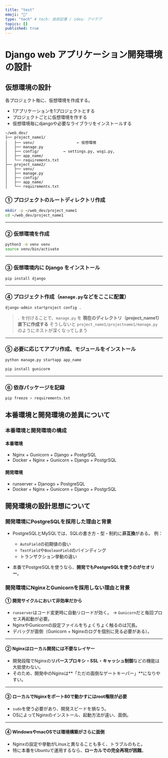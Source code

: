 ```yaml
---
title: "test"
emoji: "🌊"
type: "tech" # tech: 技術記事 / idea: アイデア
topics: []
published: true 
---
```

# Django web アプリケーション開発環境の設計

## 仮想環境の設計

各プロジェクト毎に、仮想環境を作成する。

- 1アプリケーションを1プロジェクトとする
- プロジェクトごとに仮想環境を作する
- 仮想環境毎にdjangoや必要なライブラリをインストールする
```
~/web_dev/
├── project_name1/
│   ├── venv/                   ← 仮想環境
│   ├── manage.py
│   ├── config/           ← settings.py, wsgi.py,
│   ├── app_name/
│   └── requirements.txt
├── project_name2/
│   ├── venv/
│   ├── manage.py
│   ├── config/
│   ├── app_name/
│   └── requirements.txt
```


### ① プロジェクトのルートディレクトリ作成

```bash
mkdir -p ~/web_dev/project_name1
cd ~/web_dev/project_name1
```

---

### ② 仮想環境を作成

```bash
python3 -m venv venv
source venv/bin/activate
```

---

### ③ 仮想環境内に Django をインストール

```bash
pip install django
```

---

### ④ プロジェクト作成（`manage.py`などをここに配置）

```bash
django-admin startproject config .
```

> `.` を付けることで、`manage.py` を **現在のディレクトリ（project\_name1）直下に作成する**
> そうしないと `project_name1/projectname1/manage.py` のようにネストが深くなってしまう

---

### ⑤ 必要に応じてアプリ作成、モジュールをインストール

```bash
python manage.py startapp app_name
```

```bash
pip install gunicorm
```


---

### ⑥ 依存パッケージを記録

```bash
pip freeze > requirements.txt
```

## 本番環境と開発環境の差異について
### 本番環境と開発環境の構成
#### 本番環境
- Nginx + Gunicorn + Django + PostgrSQL
- Docker + Nginx + Gunicorn + Django + PostgrSQL

#### 開発環境
- runserver + Djanogo + PostgreSQL
- Docker + Nginx + Gunicorn + Django + PostgrSQL

## 開発環境の設計思想について

### 開発環境にPostgreSQLを採用した理由と背景
* PostgreSQLとMySQLでは、SQLの書き方・型・制約に**非互換**がある。
  例：

  * `AutoField`の初期値の扱い
  * `TextField`や`BooleanField`のバインディング
  * トランザクション挙動の違い
* 本番でPostgreSQLを使うなら、**開発でもPostgreSQLを使うのがセオリー**。

### 開発環境にNginxとGunicornを採用しない理由と背景

#### ① 開発サイクルにおいて非効率だから

* `runserver`はコード変更時に自動リロードが効く。
  → `Gunicorn`だと毎回プロセス再起動が必要。
* NginxやGunicornの設定ファイルをちょくちょく触るのは冗長。
* デバッグが面倒（Gunicorn + Nginxのログを個別に見る必要がある）。

---

#### ② Nginxはローカル開発には**不要なレイヤー**

* 開発段階でNginxの**リバースプロキシ・SSL・キャッシュ制御**などの機能は大抵使わない。
* そのため、開発中のNginxは\*\*「ただの面倒なゲートキーパー」\*\*になりやすい。

---

#### ③ ローカルでNginxをポート80で動かすにはroot権限が必要

* `sudo`を使う必要があり、開発スピードを損なう。
* OSによってNginxのインストール、起動方法が違い、面倒。

---

#### ④ WindowsやmacOSでは環境構築がさらに面倒

* Nginxの設定や挙動がLinuxと異なることも多く、トラブルのもと。
* 特に本番をUbuntuで運用するなら、**ローカルでの完全再現が困難**。
